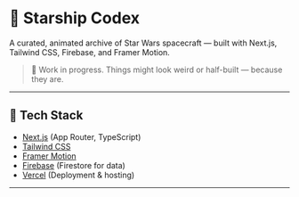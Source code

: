 # 🚀 Starship Codex

A curated, animated archive of Star Wars spacecraft — built with Next.js, Tailwind CSS, Firebase, and Framer Motion.
 
>  🚧 Work in progress. Things might look weird or half-built — because they are.

---

## 🧰 Tech Stack

- [Next.js](https://nextjs.org/) (App Router, TypeScript)
- [Tailwind CSS](https://tailwindcss.com/)
- [Framer Motion](https://www.framer.com/motion/)
- [Firebase](https://firebase.google.com/) (Firestore for data)
- [Vercel](https://vercel.com/) (Deployment & hosting)

---